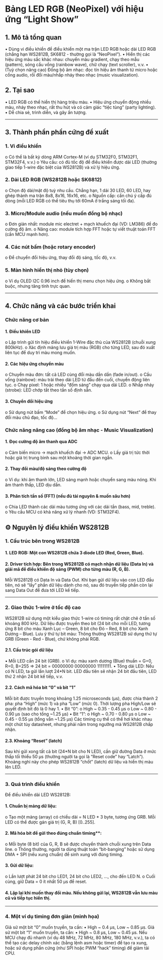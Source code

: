 # Bảng LED RGB (NeoPixel) với hiệu ứng “Light Show”
## 1. Mô tả tổng quan
•	Dùng vi điều khiển để điều khiển một ma trận LED RGB hoặc dải LED RGB (chẳng hạn WS2812B, SK6812 - thường gọi là “NeoPixel”).
•	Hiển thị các hiệu ứng màu sắc khác nhau: chuyển màu gradient, chạy theo mẫu (pattern), sóng cầu vồng (rainbow wave), chữ chạy (text scroller), v.v.
•	(Tuỳ chọn nâng cao) Đồng bộ âm nhạc: đọc tín hiệu âm thanh từ micro hoặc cổng audio, rồi đổi màu/nhấp nháy theo nhạc (music visualization).
## 2. Tại sao
•	LED RGB có thể hiển thị hàng triệu màu.
•	Hiệu ứng chuyển động nhiều màu, nháy theo nhạc, rất thu hút và có cảm giác “tiệc tùng” (party lighting).
•	Dễ chia sẻ, trình diễn, và gây ấn tượng.
________________________________________
## 3. Thành phần phần cứng đề xuất
### 1.	Vi điều khiển
o	Có thể là bất kỳ dòng ARM Cortex-M (ví dụ STM32F0, STM32F1, STM32F4, v.v.)
o	Yêu cầu: có đủ tốc độ để điều khiển được dải LED (thường giao tiếp 1-wire đặc biệt của WS2812B) và xử lý hiệu ứng.
### 2.	Dải LED RGB (WS2812B hoặc SK6812)
o	Chọn độ dài/mật độ tuỳ nhu cầu. Chẳng hạn, 1 dải 30 LED, 60 LED, hay ghép thành ma trận 8x8, 8x16, 16x16, etc.
o	Nguồn cấp: cần chú ý cấp đủ dòng (mỗi LED RGB có thể tiêu thụ tới 60mA ở trắng sáng tối đa).
### 3.	Micro/Module audio (nếu muốn đồng bộ nhạc)
o	Đơn giản nhất: module mic electret + mạch khuếch đại (VD: LM386) để đo cường độ âm.
o	Nâng cao: module tích hợp FFT hoặc tự viết thuật toán FFT (cần MCU mạnh hơn).
### 4.	Các nút bấm (hoặc rotary encoder)
o	Để chuyển đổi hiệu ứng, thay đổi độ sáng, tốc độ, v.v.
### 5.	Màn hình hiển thị nhỏ (tùy chọn)
o	Ví dụ OLED I2C 0.96 inch để hiển thị menu chọn hiệu ứng.
o	Không bắt buộc, nhưng tăng tính trực quan.
________________________________________
## 4. Chức năng và các bước triển khai
### Chức năng cơ bản
#### 1.	Điều khiển LED
o	Lập trình gửi tín hiệu điều khiển 1-Wire đặc thù của WS2812B (chuỗi xung 800kHz).
o	Xác định mảng lưu giá trị màu (RGB) cho từng LED, sau đó xuất liên tục để duy trì màu mong muốn.
#### 2.	Các hiệu ứng chuyển màu
o	Chuyển màu đơn: tất cả LED cùng đổi màu dần dần (fade in/out).
o	Cầu vồng (rainbow): màu trải theo dải LED từ đầu đến cuối, chuyển động liên tục.
o	Chạy pixel: 1 hoặc nhiều “đốm sáng” chạy qua dải LED.
o	Nhấp nháy (strobe): LED chớp tắt theo tần số định sẵn.
#### 3.	Chuyển đổi hiệu ứng
o	Sử dụng nút bấm “Mode” để chọn hiệu ứng.
o	Sử dụng nút “Next” để thay đổi màu chủ đạo, tốc độ…
### Chức năng nâng cao (đồng bộ âm nhạc - Music Visualization)
#### 1.	Đọc cường độ âm thanh qua ADC
o	Cảm biến micro -> mạch khuếch đại -> ADC MCU.
o	Lấy giá trị tức thời hoặc giá trị trung bình sau một khoảng thời gian ngắn.
#### 2.	Thay đổi màu/độ sáng theo cường độ
o	Ví dụ: khi âm thanh lớn, LED sáng mạnh hoặc chuyển sang màu nóng. Khi âm thanh thấp, LED dịu dần.
#### 3.	Phân tích tần số (FFT) (nếu đủ tài nguyên & muốn sâu hơn)
o	Chia LED thành các dải màu tương ứng với các dải tần (bass, mid, treble).
o	Yêu cầu MCU có khả năng xử lý nhanh (VD: STM32F4).



## ⚙️ Nguyên lý điều khiển WS2812B
### 1. Cấu trúc bên trong WS2812B
#### 1.	LED RGB: Một con WS2812B chứa 3 diode LED (Red, Green, Blue).
#### 2.	Driver tích hợp: Bên trong WS2812B có mạch nhận dữ liệu (Data In) và giải mã để điều khiển độ sáng (PWM) cho từng màu (R, G, B).
Mỗi WS2812B có Data In và Data Out. Khi bạn gửi dữ liệu vào con LED đầu tiên, nó sẽ “lấy” phần dữ liệu dành cho nó, sau đó truyền tiếp phần còn lại sang Data Out để đưa tới LED kế tiếp.
________________________________________
### 2. Giao thức 1-wire ở tốc độ cao
WS2812B sử dụng một kiểu giao thức 1-wire có timing rất chặt chẽ ở tần số khoảng 800 kHz. Dữ liệu được truyền theo bit (24 bit cho mỗi LED, tương ứng 8 bit cho màu Xanh Lục – Green, 8 bit cho Đỏ – Red, 8 bit cho Xanh Dương – Blue).
Lưu ý thứ tự bit màu: Thông thường WS2812B sử dụng thứ tự GRB (Green - Red - Blue), chứ không phải RGB.
#### 2.1. Cấu trúc gói dữ liệu
•	Mỗi LED cần 24 bit (GRB).
o	Ví dụ: màu xanh dương (Blue) thuần = G=0, R=0, B=255 => 24 bit = 00000000 00000000 11111111.
•	Tổng dải LED: Nếu có N LED, ta gửi lần lượt 24*N bit. LED đầu tiên sẽ nhận 24 bit đầu tiên, LED thứ 2 nhận 24 bit kế tiếp, v.v.
#### 2.2. Cách mã hóa bit “0” và bit “1”
Mỗi bit được truyền trong khoảng 1.25 microseconds (µs), được chia thành 2 pha: pha “High” (mức 1) và pha “Low” (mức 0). Thời lượng pha High/Low sẽ quyết định bit đó là 0 hay 1.
•	Bit “0”:
o	High ~ 0.35 - 0.45 µs
o	Low ~ 0.80 - 0.90 µs (sao cho tổng ~1.25 µs)
•	Bit “1”:
o	High ~ 0.70 - 0.80 µs
o	Low ~ 0.45 - 0.55 µs (tổng vẫn ~1.25 µs)
Các timing cụ thể có thể hơi khác nhau một chút tùy datasheet, nhưng phải nằm trong ngưỡng mà WS2812B chấp nhận.
#### 2.3. Khoảng “Reset” (latch)
Sau khi gửi xong tất cả bit (24*N bit cho N LED), cần giữ đường Data ở mức thấp tối thiểu 50 µs (thường người ta gọi là “Reset code” hay “Latch”). Khoảng nghỉ này cho phép WS2812B “chốt” (latch) dữ liệu và hiển thị màu lên LED.
________________________________________
### 3. Quá trình điều khiển
Để điều khiển dải LED WS2812B:
#### 1.	Chuẩn bị mảng dữ liệu:
o	Tạo một mảng (array) có chiều dài = N LED * 3 byte, tương ứng GRB. Mỗi LED có thể được gán giá trị (G, R, B) [0..255].
#### 2.	Mã hóa bit để gửi theo đúng chuẩn timing**:
o	Mỗi byte (8 bit) của G, R, B sẽ được chuyển thành chuỗi xung trên Data line.
o	Thông thường, người ta dùng thuật toán “bit-banging” hoặc sử dụng DMA + SPI (nếu xung chuẩn) để sinh xung với đúng timing.
#### 3.	Gửi dữ liệu:
o	Lần lượt phát 24 bit cho LED1, 24 bit cho LED2, …, cho đến LED N.
o	Cuối cùng, giữ Data = 0 ít nhất 50 µs để reset.
#### 4.	Lặp lại khi muốn thay đổi màu. Nếu không gửi lại, WS2812B vẫn lưu màu cũ và tiếp tục hiển thị.
________________________________________
### 4. Một ví dụ timing đơn giản (minh họa)
Giả sử một bit “0” muốn truyền, ta cần:
•	High ~ 0.4 µs, Low ~ 0.85 µs.
Giả sử một bit “1” muốn truyền, ta cần:
•	High ~ 0.8 µs, Low ~ 0.45 µs.
Nếu MCU chạy đủ nhanh (ví dụ 48 MHz, 72 MHz, 80 MHz, 180 MHz, v.v.), ta có thể tạo các delay chính xác (bằng lệnh asm hoặc timer) để tạo ra xung, hoặc sử dụng phần cứng (như SPI hoặc PWM “hack” timing) để giảm tải CPU.

